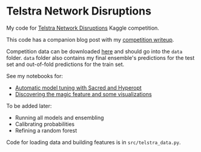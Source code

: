 # Telstra Network Disruptions
My code for [Telstra Network Disruptions](https://www.kaggle.com/c/telstra-recruiting-network) Kaggle competition.

This code has a companion blog post with my [competition writeup](http://gereleth.github.io/Telstra-Network-Disruptions-Writeup/).

Competition data can be downloaded [here](https://www.kaggle.com/c/telstra-recruiting-network/data) and should go into the `data` folder. `data` folder also contains my final ensemble's predictions for the test set and out-of-fold predictions for the train set.

See my notebooks for:

* [Automatic model tuning with Sacred and Hyperopt](https://github.com/gereleth/kaggle-telstra/blob/master/Automatic%20model%20tuning%20with%20Sacred%20and%20Hyperopt.ipynb)
* [Discovering the magic feature and some visualizations](https://github.com/gereleth/kaggle-telstra/blob/master/Discovering%20the%20magic%20feature.ipynb)

To be added later:

* Running all models and ensembling
* Calibrating probabilities
* Refining a random forest

Code for loading data and building features is in `src/telstra_data.py`.
